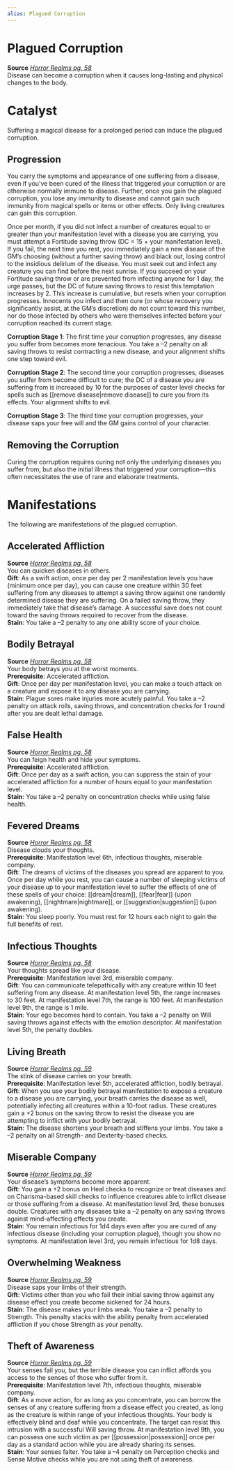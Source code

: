 ```yaml
---
alias: Plagued Corruption
---
```


# Plagued Corruption

**Source** [_Horror Realms pg. 58_](http://paizo.com/products/btpy9op8?Pathfinder-Campaign-Setting-Horror-Realms)  
Disease can become a corruption when it causes long-lasting and physical changes to the body.  

# Catalyst

Suffering a magical disease for a prolonged period can induce the plagued corruption.  

## Progression

You carry the symptoms and appearance of one suffering from a disease, even if you’ve been cured of the illness that triggered your corruption or are otherwise normally immune to disease. Further, once you gain the plagued corruption, you lose any immunity to disease and cannot gain such immunity from magical spells or items or other effects. Only living creatures can gain this corruption.  
  
Once per month, if you did not infect a number of creatures equal to or greater than your manifestation level with a disease you are carrying, you must attempt a Fortitude saving throw (DC = 15 + your manifestation level). If you fail, the next time you rest, you immediately gain a new disease of the GM’s choosing (without a further saving throw) and black out, losing control to the insidious delirium of the disease. You must seek out and infect any creature you can find before the next sunrise. If you succeed on your Fortitude saving throw or are prevented from infecting anyone for 1 day, the urge passes, but the DC of future saving throws to resist this temptation increases by 2. This increase is cumulative, but resets when your corruption progresses. Innocents you infect and then cure (or whose recovery you significantly assist, at the GM’s discretion) do not count toward this number, nor do those infected by others who were themselves infected before your corruption reached its current stage.  
  
**Corruption Stage 1**: The first time your corruption progresses, any disease you suffer from becomes more tenacious. You take a –2 penalty on all saving throws to resist contracting a new disease, and your alignment shifts one step toward evil.  
  
**Corruption Stage 2**: The second time your corruption progresses, diseases you suffer from become difficult to cure; the DC of a disease you are suffering from is increased by 10 for the purposes of caster level checks for spells such as [[remove disease|remove disease]] to cure you from its effects. Your alignment shifts to evil.  
  
**Corruption Stage 3**: The third time your corruption progresses, your disease saps your free will and the GM gains control of your character.  

## Removing the Corruption

Curing the corruption requires curing not only the underlying diseases you suffer from, but also the initial illness that triggered your corruption—this often necessitates the use of rare and elaborate treatments.  

# Manifestations

The following are manifestations of the plagued corruption.  

## Accelerated Affliction

**Source** [_Horror Realms pg. 58_](http://paizo.com/products/btpy9op8?Pathfinder-Campaign-Setting-Horror-Realms)  
You can quicken diseases in others.  
**Gift**: As a swift action, once per day per 2 manifestation levels you have (minimum once per day), you can cause one creature within 30 feet suffering from any diseases to attempt a saving throw against one randomly determined disease they are suffering. On a failed saving throw, they immediately take that disease’s damage. A successful save does not count toward the saving throws required to recover from the disease.  
**Stain**: You take a –2 penalty to any one ability score of your choice.  

## Bodily Betrayal

**Source** [_Horror Realms pg. 58_](http://paizo.com/products/btpy9op8?Pathfinder-Campaign-Setting-Horror-Realms)  
Your body betrays you at the worst moments.  
**Prerequisite**: Accelerated affliction.  
**Gift**: Once per day per manifestation level, you can make a touch attack on a creature and expose it to any disease you are carrying.  
**Stain**: Plague sores make injuries more acutely painful. You take a –2 penalty on attack rolls, saving throws, and concentration checks for 1 round after you are dealt lethal damage.  

## False Health

**Source** [_Horror Realms pg. 58_](http://paizo.com/products/btpy9op8?Pathfinder-Campaign-Setting-Horror-Realms)  
You can feign health and hide your symptoms.  
**Prerequisite**: Accelerated affliction.  
**Gift**: Once per day as a swift action, you can suppress the stain of your accelerated affliction for a number of hours equal to your manifestation level.  
**Stain**: You take a –2 penalty on concentration checks while using false health.  

## Fevered Dreams

**Source** [_Horror Realms pg. 58_](http://paizo.com/products/btpy9op8?Pathfinder-Campaign-Setting-Horror-Realms)  
Disease clouds your thoughts.  
**Prerequisite**: Manifestation level 6th, infectious thoughts, miserable company.  
**Gift**: The dreams of victims of the diseases you spread are apparent to you. Once per day while you rest, you can cause a number of sleeping victims of your disease up to your manifestation level to suffer the effects of one of these spells of your choice: [[dream|dream]], [[fear|fear]] (upon awakening), [[nightmare|nightmare]], or [[suggestion|suggestion]] (upon awakening).  
**Stain**: You sleep poorly. You must rest for 12 hours each night to gain the full benefits of rest.  

## Infectious Thoughts

**Source** [_Horror Realms pg. 58_](http://paizo.com/products/btpy9op8?Pathfinder-Campaign-Setting-Horror-Realms)  
Your thoughts spread like your disease.  
**Prerequisite**: Manifestation level 3rd, miserable company.  
**Gift**: You can communicate telepathically with any creature within 10 feet suffering from any disease. At manifestation level 5th, the range increases to 30 feet. At manifestation level 7th, the range is 100 feet. At manifestation level 9th, the range is 1 mile.  
**Stain**: Your ego becomes hard to contain. You take a –2 penalty on Will saving throws against effects with the emotion descriptor. At manifestation level 5th, the penalty doubles.  

## Living Breath

**Source** [_Horror Realms pg. 59_](http://paizo.com/products/btpy9op8?Pathfinder-Campaign-Setting-Horror-Realms)  
The stink of disease carries on your breath.  
**Prerequisite**: Manifestation level 5th, accelerated affliction, bodily betrayal.  
**Gift**: When you use your bodily betrayal manifestation to expose a creature to a disease you are carrying, your breath carries the disease as well, potentially infecting all creatures within a 10-foot radius. These creatures gain a +2 bonus on the saving throw to resist the disease you are attempting to inflict with your bodily betrayal.  
**Stain**: The disease shortens your breath and stiffens your limbs. You take a –2 penalty on all Strength- and Dexterity-based checks.  

## Miserable Company

**Source** [_Horror Realms pg. 59_](http://paizo.com/products/btpy9op8?Pathfinder-Campaign-Setting-Horror-Realms)  
Your disease’s symptoms become more apparent.  
**Gift**: You gain a +2 bonus on Heal checks to recognize or treat diseases and on Charisma-based skill checks to influence creatures able to inflict disease or those suffering from a disease. At manifestation level 3rd, these bonuses double. Creatures with any diseases take a –2 penalty on any saving throws against mind-affecting effects you create.  
**Stain**: You remain infectious for 1d4 days even after you are cured of any infectious disease (including your corruption plague), though you show no symptoms. At manifestation level 3rd, you remain infectious for 1d8 days.  

## Overwhelming Weakness

**Source** [_Horror Realms pg. 59_](http://paizo.com/products/btpy9op8?Pathfinder-Campaign-Setting-Horror-Realms)  
Disease saps your limbs of their strength.  
**Gift**: Victims other than you who fail their initial saving throw against any disease effect you create become sickened for 24 hours.  
**Stain**: The disease makes your limbs weak. You take a –2 penalty to Strength. This penalty stacks with the ability penalty from accelerated affliction if you chose Strength as your penalty.  

## Theft of Awareness

**Source** [_Horror Realms pg. 59_](http://paizo.com/products/btpy9op8?Pathfinder-Campaign-Setting-Horror-Realms)  
Your senses fail you, but the terrible disease you can inflict affords you access to the senses of those who suffer from it.  
**Prerequisite**: Manifestation level 7th, infectious thoughts, miserable company.  
**Gift**: As a move action, for as long as you concentrate, you can borrow the senses of any creature suffering from a disease effect you created, as long as the creature is within range of your infectious thoughts. Your body is effectively blind and deaf while you concentrate. The target can resist this intrusion with a successful Will saving throw. At manifestation level 9th, you can possess one such victim as per [[possession|possession]] once per day as a standard action while you are already sharing its senses.  
**Stain**: Your senses falter. You take a –4 penalty on Perception checks and Sense Motive checks while you are not using theft of awareness.
